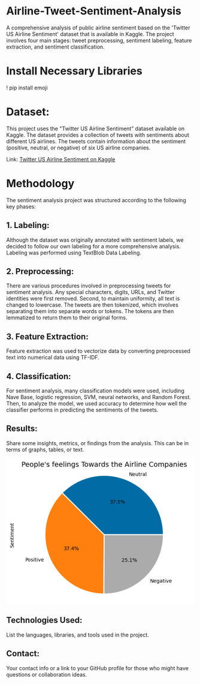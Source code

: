 # Airline-Tweet-Sentiment-Analysis
A comprehensive analysis of public airline sentiment based on the 'Twitter US Airline Sentiment' dataset that is available in Kaggle. The project involves four main stages: tweet preprocessing, sentiment labeling, feature extraction, and sentiment classification.

# Install Necessary Libraries
! pip install emoji

# Dataset:
This project uses the "Twitter US Airline Sentiment" dataset available on Kaggle. The dataset provides a collection of tweets with sentiments about different US airlines. The tweets contain information about the sentiment (positive, neutral, or negative) of six US airline companies.

Link: [Twitter US Airline Sentiment on Kaggle](https://www.kaggle.com/datasets/crowdflower/twitter-airline-sentiment/data)

# Methodology
The sentiment analysis project was structured according to the following key phases:

## 1. Labeling:
Although the dataset was originally annotated with sentiment labels, we decided to follow our own labeling for a more comprehensive analysis. Labeling was performed using TextBlob Data Labeling.

## 2. Preprocessing:
There are various procedures involved in preprocessing tweets for sentiment analysis. Any special characters, digits, URLs, and Twitter identities were first removed. Second, to maintain uniformity, all text is changed to lowercase. The tweets are then tokenized, which involves separating them into separate words or tokens. The tokens are then lemmatized to return them to their original forms.

## 3. Feature Extraction:
Feature extraction was used to vectorize data by converting preprocessed text into numerical data using TF-IDF.

## 4. Classification:
For sentiment analysis, many classification models were used, including Nave Base, logistic regression, SVM, neural networks, and Random Forest. Then, to analyze the model, we used accuracy to determine how well the classifier performs in predicting the sentiments of the tweets.

## Results:
Share some insights, metrics, or findings from the analysis. This can be in terms of graphs, tables, or text.

<img src="./images/Pie_Chart.png">

## Technologies Used:
List the languages, libraries, and tools used in the project.

## Contact:
Your contact info or a link to your GitHub profile for those who might have questions or collaboration ideas.
